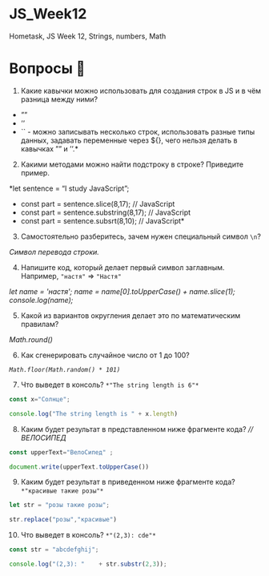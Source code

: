 # JS_Week12
Hometask, JS Week 12, Strings, numbers, Math 

# Вопросы 💎

1. Какие кавычки можно использовать для создания строк в JS и в чём разница между ними?

- ””
- ’’
- `` - можно записывать несколько строк, использовать разные типы данных, задавать переменные через ${}, чего нельзя делать в кавычках ”” и ’’.*

2. Какими методами можно найти подстроку в строке? Приведите пример.

*let sentence = “I study JavaScript”;
- const part = sentence.slice(8,17); // JavaScript
- const part = sentence.substring(8,17); //  JavaScript
- const part = sentence.subsrt(8,10);  //  JavaScript*
3. Самостоятельно разберитесь, зачем нужен специальный символ `\n`?

*Символ перевода строки.*

4. Напишите код, который делает первый символ заглавным. Например, `"настя"` ⇒ `"Настя"`

*let name = 'настя';
name = name[0].toUpperCase() + name.slice(1);
console.log(name);*

5. Какой из вариантов округления делает это по математическим правилам?

*Math.round()*

6. Как сгенерировать случайное число от 1 до 100? 

*`Math.floor(Math.random() * 101)`*

7. Что выведет в консоль? `*"The string length is 6"*`

```jsx
const x="Солнце";

console.log("The string length is " + x.length)
```

8. Каким будет результат в представленном ниже фрагменте кода? *// ВЕЛОСИПЕД*

```jsx
const upperText="ВелоСипед" ;

document.write(upperText.toUpperCase())
```

9. Каким будет результат в приведенном ниже фрагменте кода? `*"красивые такие розы"*`

```jsx
let str = "розы такие розы"; 

str.replace("розы","красивые")
```

10. Что выведет в консоль? `*"(2,3): cde"*`

```jsx
const str = "abcdefghij";

console.log("(2,3): "    + str.substr(2,3));
```
